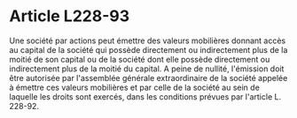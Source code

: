 # Article L228-93

Une société par actions peut émettre des valeurs mobilières donnant accès au capital de la société qui possède directement ou indirectement plus de la moitié de son capital ou de la société dont elle possède directement ou indirectement plus de la moitié du capital.   A peine de nullité, l'émission doit être autorisée par l'assemblée générale extraordinaire de la société appelée à émettre ces valeurs mobilières et par celle de la société au sein de laquelle les droits sont exercés, dans les conditions prévues par l'article L. 228-92.
